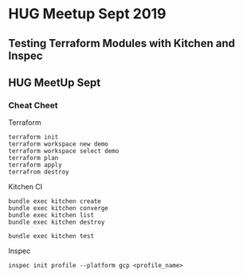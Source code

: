 # HUG Meetup Sept 2019
## Testing Terraform Modules with Kitchen and Inspec
## HUG MeetUp Sept
### Cheat Cheet

Terraform
```
terraform init
terraform workspace new demo
terraform workspace select demo
terraform plan
terraform apply
terrafrom destroy
```

Kitchen CI
```
bundle exec kitchen create
bundle exec kitchen converge
bundle exec kitchen list
bundle exec kitchen destroy
```

```
bundle exec kitchen test
```

Inspec
```
inspec init profile --platform gcp <profile_name>
```
